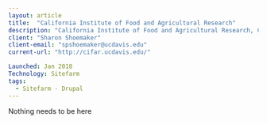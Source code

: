 ```yaml
---
layout: article
title:  "California Institute of Food and Agricultural Research"
description: "California Institute of Food and Agricultural Research, CIFAR *(“see-far”) is a California-centered, global network and innovation hub focused on emerging agri-food innovations, systems, technologies and solutions. CIFAR is headquartered at the University of California, Davis, and has direct access to some of the leading food, agricultural, and environmental science research programs not only in California, but also throughout the United States and the world."
client: "Sharon Shoemaker"
client-email: "spshoemaker@ucdavis.edu"
current-url: "http://cifar.ucdavis.edu/"

Launched: Jan 2018
Technology: Sitefarm
tags:
  - Sitefarm - Drupal
---
```


Nothing needs to be here
